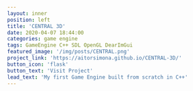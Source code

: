 ```yaml
---
layout: inner
position: left
title: 'CENTRAL 3D'
date: 2020-04-07 18:44:00
categories: game engine
tags: GameEngine C++ SDL OpenGL DearImGui
featured_image: '/img/posts/CENTRAL.png'
project_link: 'https://aitorsimona.github.io/CENTRAL-3D/'
button_icon: 'flask'
button_text: 'Visit Project'
lead_text: 'My first Game Engine built from scratch in C++'
---
```

